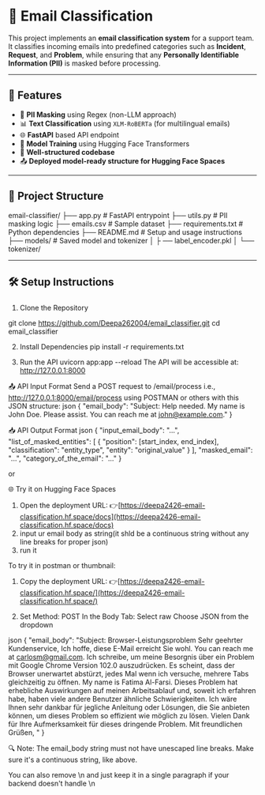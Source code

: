 
# 📧 Email Classification

This project implements an **email classification system** for a support team. It classifies incoming emails into predefined categories such as **Incident**, **Request**, and **Problem**, while ensuring that any **Personally Identifiable Information (PII)** is masked before processing.

---

## 🚀 Features

- 🔐 **PII Masking** using Regex (non-LLM approach)
- 📊 **Text Classification** using `XLM-RoBERTa` (for multilingual emails)
- 🌐 **FastAPI** based API endpoint
- 🧠 **Model Training** using Hugging Face Transformers
- 📁 **Well-structured codebase**
- 📤 **Deployed model-ready structure for Hugging Face Spaces**

---

## 📂 Project Structure

email-classifier/ 
├── app.py # FastAPI entrypoint 
├── utils.py # PII masking logic
├── emails.csv # Sample dataset 
├── requirements.txt # Python dependencies 
├── README.md # Setup and usage instructions 
├── models/ # Saved model and tokenizer │ ├
  ── label_encoder.pkl │ └── tokenizer/

---

## 🛠️ Setup Instructions

### 
1. Clone the Repository
  
  git clone https://github.com/Deepa262004/email_classifier.git
  cd email_classifier

2. Install Dependencies
  pip install -r requirements.txt

3. Run the API
  uvicorn app:app --reload
  The API will be accessible at:
  http://127.0.0.1:8000


📤 API Input Format
    Send a POST request to /email/process i.e., http://127.0.0.1:8000/email/process  using POSTMAN or others with this JSON structure:
    json
    {
      "email_body": "Subject: Help needed. My name is John Doe. Please assist. You can reach me at john@example.com."
    }

📥 API Output Format
    json
    {
      "input_email_body": "...",
      "list_of_masked_entities": [
        {
          "position": [start_index, end_index],
          "classification": "entity_type",
          "entity": "original_value"
        }
      ],
      "masked_email": "...",
      "category_of_the_email": "..."
    }


  or 
  
🌐 Try it on Hugging Face Spaces

1. Open the deployment URL:
  👉[https://deepa2426-email-classification.hf.space/docs](https://deepa2426-email-classification.hf.space/docs)
2. input ur email body as string(it shld be a continuous string without any line breaks for proper json)
3. run it

To try it in postman or thumbnail:

1. Copy the deployment URL:
  👉[https://deepa2426-email-classification.hf.space/](https://deepa2426-email-classification.hf.space/)

2. Set Method: POST
 In the Body Tab: Select raw
 Choose JSON from the dropdown

  json
  {
    "email_body": "Subject: Browser-Leistungsproblem Sehr geehrter Kundenservice, Ich hoffe, diese E-Mail erreicht Sie wohl. You can reach me at carlosm@gmail.com. Ich schreibe, um meine Besorgnis über ein Problem mit Google Chrome Version 102.0 auszudrücken. Es scheint, dass der Browser unerwartet abstürzt, jedes Mal wenn ich versuche, mehrere Tabs gleichzeitig zu öffnen. My name is Fatima Al-Farsi. Dieses Problem hat erhebliche Auswirkungen auf meinen Arbeitsablauf und, soweit ich erfahren habe, haben viele andere Benutzer ähnliche Schwierigkeiten. Ich wäre Ihnen sehr dankbar für jegliche Anleitung oder Lösungen, die Sie anbieten können, um dieses Problem so effizient wie möglich zu lösen. Vielen Dank für Ihre Aufmerksamkeit für dieses dringende Problem. Mit freundlichen Grüßen, <name>"
  }

  
🔍 Note:
The email_body string must not have unescaped line breaks. Make sure it's a continuous string, like above.

You can also remove \n and just keep it in a single paragraph if your backend doesn't handle \n
  






